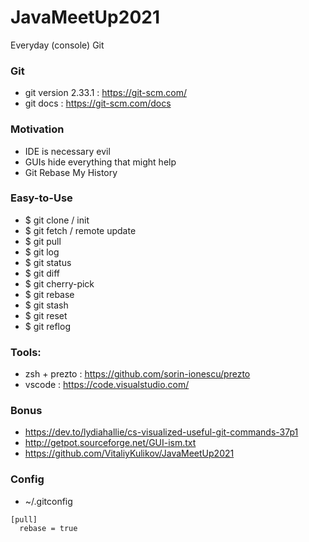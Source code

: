 # JavaMeetUp2021
Everyday (console) Git

### Git 
- git version 2.33.1 : https://git-scm.com/
- git docs : https://git-scm.com/docs

### Motivation 
- IDE is necessary evil
- GUIs hide everything that might help 
- Git Rebase My History

### Easy-to-Use
- $ git clone / init
- $ git fetch / remote update
- $ git pull
- $ git log
- $ git status
- $ git diff
- $ git cherry-pick
- $ git rebase
- $ git stash
- $ git reset
- $ git reflog

### Tools: 
- zsh + prezto : https://github.com/sorin-ionescu/prezto
- vscode : https://code.visualstudio.com/

### Bonus
- https://dev.to/lydiahallie/cs-visualized-useful-git-commands-37p1
- http://getpot.sourceforge.net/GUI-ism.txt
- https://github.com/VitaliyKulikov/JavaMeetUp2021

### Config
 - ~/.gitconfig
```
[pull]
  rebase = true
```